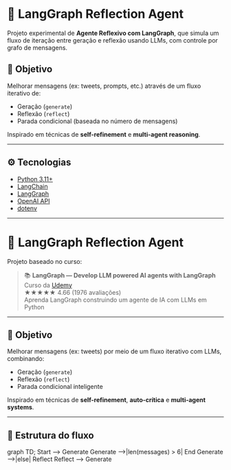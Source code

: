 # 🤖 LangGraph Reflection Agent

Projeto experimental de **Agente Reflexivo com LangGraph**, que simula um fluxo de iteração entre geração e reflexão usando LLMs, com controle por grafo de mensagens.

## 📌 Objetivo

Melhorar mensagens (ex: tweets, prompts, etc.) através de um fluxo iterativo de:
- Geração (`generate`)
- Reflexão (`reflect`)
- Parada condicional (baseada no número de mensagens)

Inspirado em técnicas de **self-refinement** e **multi-agent reasoning**.

---

## ⚙️ Tecnologias

- [Python 3.11+](https://www.python.org/)
- [LangChain](https://docs.langchain.com/)
- [LangGraph](https://github.com/langchain-ai/langgraph)
- [OpenAI API](https://platform.openai.com/)
- [dotenv](https://pypi.org/project/python-dotenv/)

---

# 🤖 LangGraph Reflection Agent

Projeto baseado no curso:

> 📚 **LangGraph — Develop LLM powered AI agents with LangGraph**  
> Curso da [Udemy](https://www.udemy.com/course/langgraph-develop-llm-powered-ai-agents-with-langgraph/)  
> ★★★★★ 4.66 (1976 avaliações)  
> Aprenda LangGraph construindo um agente de IA com LLMs em Python

---

## 📌 Objetivo

Melhorar mensagens (ex: tweets) por meio de um fluxo iterativo com LLMs, combinando:
- Geração (`generate`)
- Reflexão (`reflect`)
- Parada condicional inteligente

Inspirado em técnicas de **self-refinement**, **auto-crítica** e **multi-agent systems**.

---

## 🧠 Estrutura do fluxo


graph TD;
    Start --> Generate
    Generate -->|len(messages) > 6| End
    Generate -->|else| Reflect
    Reflect --> Generate
